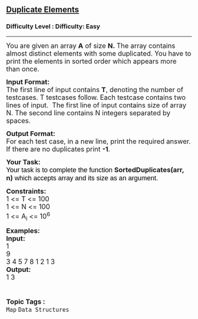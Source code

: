 <h2><a href="https://www.geeksforgeeks.org/problems/duplicate-elements/0">Duplicate Elements</a></h2><h3>Difficulty Level : Difficulty: Easy</h3><hr><div class="problems_problem_content__Xm_eO"><div class="problemQuestion">
<p dir="ltr"><span style="font-size: 18px;">You are given an array <strong>A</strong> of size <strong>N.&nbsp;</strong></span><span style="font-size: 18px;">The array contains almost distinct elements with some duplicated. You have to print the elements in sorted order which appears more than once.</span></p>
<p><span style="font-size: 18px;"><strong>Input Format:</strong><br>The first line of input contains <strong>T</strong>, denoting the number of testcases. T testcases follow. Each testcase contains two lines of input.&nbsp; The first line of input contains size of array N. The second line contains N integers separated by spaces.</span></p>
<p><span style="font-size: 18px;"><strong>Output Format:</strong><br>For each test case, in a new line, print the required answer. If there are no duplicates print <strong>-1</strong>.</span></p>
<p><span style="font-size: 18px;"><strong>Your Task:</strong></span><br><span style="font-size: 18px;"><span style="background-color: transparent; color: #000000; font-family: arial;">Your task is to complete the function </span><strong>SortedDuplicates(arr, n)</strong><span style="background-color: transparent; color: #000000; font-family: arial;"> which accepts array and its size as an argument. </span></span></p>
<p><span style="font-size: 18px;"><strong>Constraints:</strong><br>1 &lt;= T &lt;= 100<br>1 &lt;= N &lt;= 100<br>1 &lt;= A<sub>i</sub> &lt;= 10<sup>6</sup></span></p>
<p><span style="font-size: 18px;"><strong>Examples:<br>Input:</strong><br>1<br>9<br>3 4 5 7 8 1 2 1 3</span><br><span style="font-size: 18px;"><strong>Output:</strong><br>1 3</span></p>
</div></div><br><p><span style=font-size:18px><strong>Topic Tags : </strong><br><code>Map</code>&nbsp;<code>Data Structures</code>&nbsp;